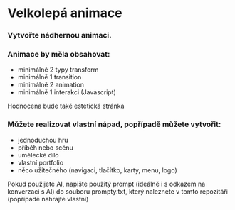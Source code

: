 # Velkolepá animace

### Vytvořte nádhernou animaci.

### Animace by měla obsahovat:
- minimálně 2 typy transform
- minimálně 1 transition
- minimálně 2 animation
- minimálně 1 interakci (Javascript)

Hodnocena bude také estetická stránka

### Můžete realizovat vlastní nápad, popřípadě můžete vytvořit:
- jednoduchou hru
- příběh nebo scénu
- umělecké dílo
- vlastní portfolio
- něco užitečného (navigaci, tlačítko, karty, menu, logo)

Pokud použijete AI, napište použitý prompt (ideálně i s odkazem na konverzaci s AI) do souboru prompty.txt, který naleznete v tomto repozitáři (popřípadě nahrajte vlastní)
